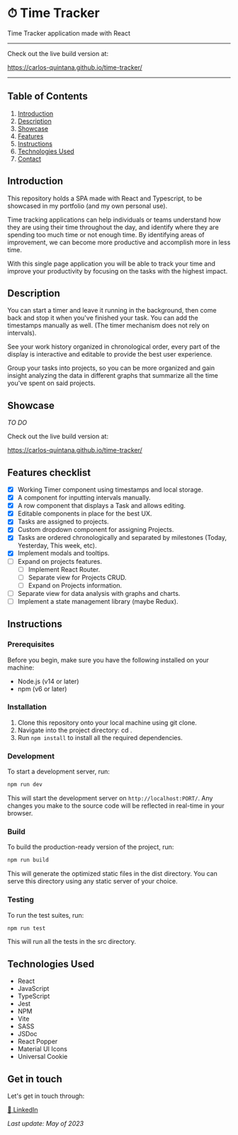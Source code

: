 # ⏱ Time Tracker
Time Tracker application made with React

- - - -
Check out the live build version at:

https://carlos-quintana.github.io/time-tracker/
- - - -

## Table of Contents
1. [Introduction](#introduction)
2. [Description](#description)
3. [Showcase](#showcase)
4. [Features](#features-checklist)
5. [Instructions](#instructions)
6. [Technologies Used](#technologies-used)
7. [Contact](#get-in-touch)

## Introduction

This repository holds a SPA made with React and Typescript, to be showcased in my portfolio (and my own personal use).

Time tracking applications can help individuals or teams understand how they are using their time throughout the day, and identify where they are spending too much time or not enough time. By identifying areas of improvement, we can become more productive and accomplish more in less time.

With this single page application you will be able to track your time and improve your productivity by focusing on the tasks with the highest impact.

## Description

You can start a timer and leave it running in the background, then come back and stop it when you've finished your task. You can add the timestamps manually as well. (The timer mechanism does not rely on intervals).

See your work history organized in chronological order, every part of the display is interactive and editable to provide the best user experience.

Group your tasks into projects, so you can be more organized and gain insight analyzing the data in different graphs that summarize all the time you've spent on said projects.

## Showcase

*TO DO*

Check out the live build version at:

https://carlos-quintana.github.io/time-tracker/

## Features checklist

- [X] Working Timer component using timestamps and local storage.
- [X] A component for inputting intervals manually.
- [X] A row component that displays a Task and allows editing.
- [X] Editable components in place for the best UX.
- [X] Tasks are assigned to projects.
- [X] Custom dropdown component for assigning Projects.
- [X] Tasks are ordered chronologically and separated by milestones (Today, Yesterday, This week, etc).
- [X] Implement modals and tooltips.
- [ ] Expand on projects features.
  - [ ] Implement React Router.
  - [ ] Separate view for Projects CRUD.
  - [ ] Expand on Projects information.
- [ ] Separate view for data analysis with graphs and charts.
- [ ] Implement a state management library (maybe Redux).

## Instructions

### Prerequisites
Before you begin, make sure you have the following installed on your machine:
- Node.js (v14 or later)
- npm (v6 or later)

### Installation
1. Clone this repository onto your local machine using git clone.
1. Navigate into the project directory: cd <project-name>.
1. Run `npm install` to install all the required dependencies.

### Development
To start a development server, run:

```bash
npm run dev
```

This will start the development server on `http://localhost:PORT/`. Any changes you make to the source code will be reflected in real-time in your browser.

### Build
To build the production-ready version of the project, run:

```bash
npm run build
```
This will generate the optimized static files in the dist directory. You can serve this directory using any static server of your choice.

### Testing
To run the test suites, run:

```bash
npm run test
```

This will run all the tests in the src directory.


## Technologies Used

- React
- JavaScript
- TypeScript
- Jest
- NPM
- Vite
- SASS
- JSDoc
- React Popper
- Material UI Icons
- Universal Cookie

## Get in touch

Let's get in touch through:

[💼 LinkedIn](https://linkedin.com/in/carlos-quintana-dev)

*Last update: May of 2023*
